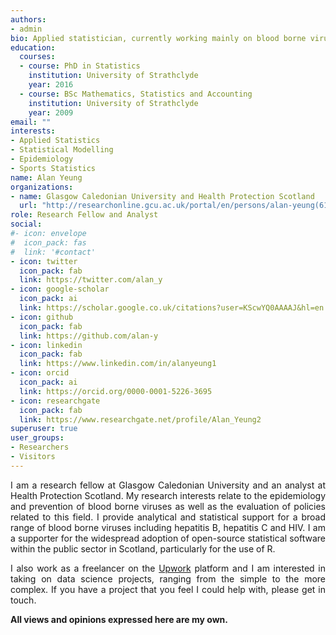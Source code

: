 ```yaml
---
authors:
- admin
bio: Applied statistician, currently working mainly on blood borne viruses. Supporter of all things R.
education:
  courses:
  - course: PhD in Statistics
    institution: University of Strathclyde
    year: 2016
  - course: BSc Mathematics, Statistics and Accounting
    institution: University of Strathclyde
    year: 2009
email: ""
interests:
- Applied Statistics
- Statistical Modelling
- Epidemiology
- Sports Statistics
name: Alan Yeung
organizations:
- name: Glasgow Caledonian University and Health Protection Scotland
  url: "http://researchonline.gcu.ac.uk/portal/en/persons/alan-yeung(614524b9-0129-49e1-802b-34bf2f9f7c8c).html"
role: Research Fellow and Analyst
social:
#- icon: envelope
#  icon_pack: fas
#  link: '#contact'
- icon: twitter
  icon_pack: fab
  link: https://twitter.com/alan_y
- icon: google-scholar
  icon_pack: ai
  link: https://scholar.google.co.uk/citations?user=KScwYQ0AAAAJ&hl=en
- icon: github
  icon_pack: fab
  link: https://github.com/alan-y
- icon: linkedin
  icon_pack: fab
  link: https://www.linkedin.com/in/alanyeung1
- icon: orcid
  icon_pack: ai
  link: https://orcid.org/0000-0001-5226-3695
- icon: researchgate
  icon_pack: fab
  link: https://www.researchgate.net/profile/Alan_Yeung2
superuser: true
user_groups:
- Researchers
- Visitors
---
```


<DIV align="justify">
I am a research fellow at Glasgow Caledonian University and an analyst at Health Protection Scotland. My research interests relate to the epidemiology and prevention of blood borne viruses as well as the evaluation of policies related to this field. I provide analytical and statistical support for a broad range of blood borne viruses including hepatitis B, hepatitis C and HIV. I am a supporter for the widespread adoption of open-source statistical software within the public sector in Scotland, particularly for the use of R.  
  
I also work as a freelancer on the [Upwork](https://www.upwork.com/o/profiles/users/_~011c6bb8051210f212) platform and I am interested in taking on data science projects, ranging from the simple to the more complex. If you have a project that you feel I could help with, please get in touch.  
  
**All views and opinions expressed here are my own.**
</DIV>
